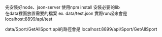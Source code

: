 先安裝好node、json-server 使用npm install 安裝必要的lib  
在data裡面放置需要的檔案
ex.
data/test.json
實際run起來會是
localhost:8899/api/test

data/Sport/GetAllSport
api的路徑會是
localhost:8899/api/Sport/GetAllSport
